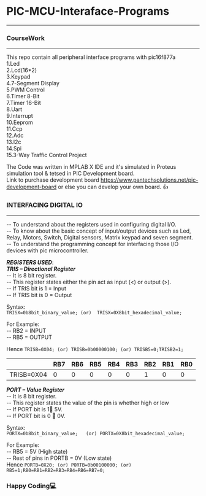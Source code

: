 # PIC-MCU-Interaface-Programs
------------------------------
### CourseWork
--------------
This repo contain all peripheral interface programs with pic16f877a\
1.Led\
2.Lcd(16*2)\
3.Keypad\
4.7-Segment Display\
5.PWM Control\
6.Timer 8-Bit\
7.Timer 16-Bit\
8.Uart\
9.Interrupt\
10.Eeprom\
11.Ccp\
12.Adc\
13.I2c\
14.Spi\
15.3-Way Traffic Control Project

The Code was written in MPLAB X IDE and it's simulated in Proteus simulation tool & tetsed in PIC Development board.\
Link to purchase development board https://www.pantechsolutions.net/pic-development-board or else you can develop your own board.
:+1:

### INTERFACING DIGITAL IO
-------------------------------
-- To understand about the registers used in configuring digital I/O.\
-- To know about the basic concept of input/output devices such as Led, Relay, Motors, Switch, Digital sensors, Matrix keypad and seven segment.\
-- To understand the programming concept for interfacing those I/O devices with pic microcontroller.

***REGISTERS USED***:\
***TRIS – Directional Register***\
-- It is 8 bit register. \
-- This register states either the pin act as input (<) or output (>).\
-- If TRIS bit is 1 = Input\
-- If TRIS bit is 0 = Output

Syntax:\
`
TRISX=0b8bit_binary_value; (or) 
TRISX=0X8bit_hexadecimal_value;
`

For Example:\
-- RB2 = INPUT\
-- RB5 = OUTPUT

Hence 
`TRISB=0X04; (or) TRISB=0b00000100; (or) TRISB5=0;TRISB2=1;`

|  | RB7 | RB6 | RB5 | RB4 | RB3 | RB2 | RB1 | RB0 |
| ----------- | ----------- | ----------- | ----------- | ----------- | ----------- | ----------- | ----------- | ----------- |
| TRISB=0X04 | 0 | 0 | 0 | 0 | 0 | 1 | 0 | 0 |

***PORT – Value Register***\
-- It is 8 bit register.\
-- This register states the value of the pin is whether high or low\
-- If PORT bit is 1 5V.\
-- If PORT bit is 0  0V.

Syntax:\
`PORTX=0b8bit_binary_value;   (or) PORTX=0X8bit_hexadecimal_value;`

For Example:\
-- RB5 = 5V (High state)\
-- Rest of pins in PORTB = 0V (Low state)\
Hence
`PORTB=0X20; (or) PORTB=0b00100000; (or) RB5=1;RB0=RB1=RB2=RB3=RB4=RB6=RB7=0;`

### Happy Coding:computer:
